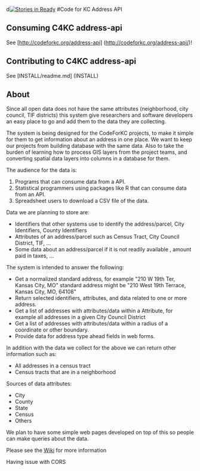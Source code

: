 d[![Stories in Ready](https://badge.waffle.io/codeforkansascity/address-api.png?label=ready&title=Ready)](https://waffle.io/codeforkansascity/address-api)
#Code for KC Address API
## Consuming C4KC address-api
See [http://codeforkc.org/address-api] (http://codeforkc.org/address-api/)!

## Contributing to C4KC address-api
See [INSTALL/readme.md] (INSTALL)

## About
Since all open data does not have the same attributes (neighborhood, city council, TIF districts) this system give researchers and software developers an easy place to go and add them to the data they are collecting.

The system is being designed for the CodeForKC projects, to make it simple for them to get information about an address in one place.  We want to keep our projects from building database with the same data.   Also to take the burden of learning how to process GIS layers from the project teams, and converting spatial data layers into columns in a database for them.

The audience for the data is:

1. Programs that can consume data from a API.
2. Statistical programmers using packages like R that can consume data from an API.
3. Spreadsheet users to download a CSV file of the data. 

Data we are planning to store are:

* Identifiers that other systems use to identify the address/parcel, City Identifiers, County Identifiers
* Attributes of an address/parcel such as Census Tract, City Council District, TIF, ...
* Some data about an address/parcel if it is not readily available , amount paid in taxes, ...

The system is intended to answer the following:

* Get a normalized standard address, for example "210 W 19th Ter, Kansas City, MO" 
standard address might be 
"210 West 19th Terrace, Kansas City, MO, 64108"
* Return selected identifiers, attributes, and data related to one or more address.
* Get a list of addresses with attributes/data within a Attribute, for example all addresses in a given City Council District
* Get a list of addresses with attributes/data within a radius of a coordinate or other boundary.
* Provide data for address type ahead fields in web forms.

In addition with the data we collect for the above we can return other information such as:

* All addresses in a census tract
* Census tracts that are in a neighborhood

Sources of data attributes:
* City
* County
* State
* Census
* Others

We plan to have some simple web pages developed on top of this so people can make queries about the data.


Please see the [Wiki](https://github.com/codeforkansascity/address-api/wiki) for more information

Having issue with CORS
